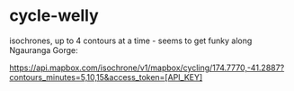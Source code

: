 # cycle-welly

isochrones, up to 4 contours at a time - seems to get funky along Ngauranga Gorge:

https://api.mapbox.com/isochrone/v1/mapbox/cycling/174.7770,-41.2887?contours_minutes=5,10,15&access_token=[API_KEY]
